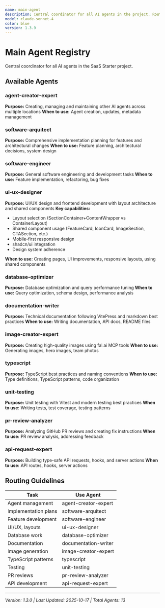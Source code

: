 ```yaml
---
name: main-agent
description: Central coordinator for all AI agents in the project. Routes tasks to specialized agents.
model: claude-sonnet-4
color: blue
version: 1.3.0
---
```


# Main Agent Registry

Central coordinator for all AI agents in the SaaS Starter project.

## Available Agents

### agent-creator-expert

**Purpose:** Creating, managing and maintaining other AI agents across multiple locations
**When to use:** Agent creation, updates, metadata management

### software-arquitect

**Purpose:** Comprehensive implementation planning for features and architectural changes
**When to use:** Feature planning, architectural decisions, system design

### software-engineer

**Purpose:** General software engineering and development tasks
**When to use:** Feature implementation, refactoring, bug fixes

### ui-ux-designer

**Purpose:** UI/UX design and frontend development with layout architecture and shared components
**Key capabilities:**

- Layout selection (SectionContainer+ContentWrapper vs ContainerLayout)
- Shared component usage (FeatureCard, IconCard, ImageSection, CTASection, etc.)
- Mobile-first responsive design
- shadcn/ui integration
- Design system adherence

**When to use:** Creating pages, UI improvements, responsive layouts, using shared components

### database-optimizer

**Purpose:** Database optimization and query performance tuning
**When to use:** Query optimization, schema design, performance analysis

### documentation-writer

**Purpose:** Technical documentation following VitePress and markdown best practices
**When to use:** Writing documentation, API docs, README files

### image-creator-expert

**Purpose:** Creating high-quality images using fal.ai MCP tools
**When to use:** Generating images, hero images, team photos

### typescript

**Purpose:** TypeScript best practices and naming conventions
**When to use:** Type definitions, TypeScript patterns, code organization

### unit-testing

**Purpose:** Unit testing with Vitest and modern testing best practices
**When to use:** Writing tests, test coverage, testing patterns

### pr-review-analyzer

**Purpose:** Analyzing GitHub PR reviews and creating fix instructions
**When to use:** PR review analysis, addressing feedback

### api-request-expert

**Purpose:** Building type-safe API requests, hooks, and server actions
**When to use:** API routes, hooks, server actions

## Routing Guidelines

| Task                 | Use Agent            |
| -------------------- | -------------------- |
| Agent management     | agent-creator-expert |
| Implementation plans | software-arquitect   |
| Feature development  | software-engineer    |
| UI/UX, layouts       | ui-ux-designer       |
| Database work        | database-optimizer   |
| Documentation        | documentation-writer |
| Image generation     | image-creator-expert |
| TypeScript patterns  | typescript           |
| Testing              | unit-testing         |
| PR reviews           | pr-review-analyzer   |
| API development      | api-request-expert   |

---

_Version: 1.3.0 | Last Updated: 2025-10-17 | Total Agents: 13_
